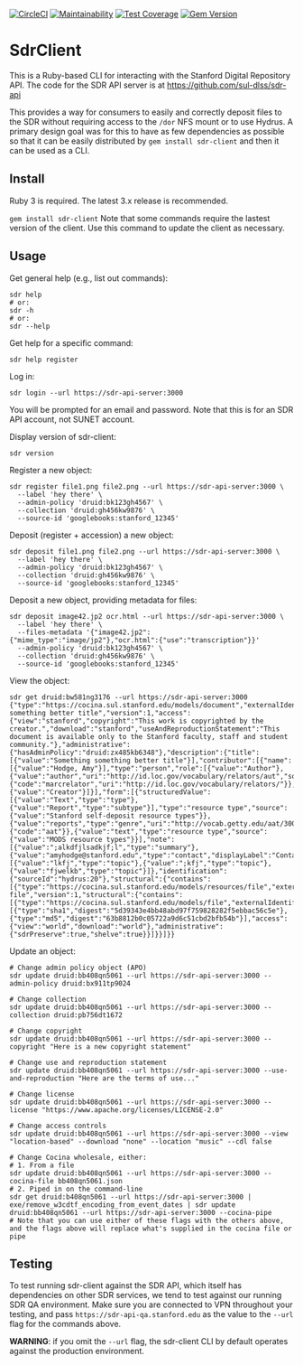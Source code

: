 [![CircleCI](https://circleci.com/gh/sul-dlss/sdr-client.svg?style=svg)](https://circleci.com/gh/sul-dlss/sdr-client)
[![Maintainability](https://api.codeclimate.com/v1/badges/1210855d46d4f424bf30/maintainability)](https://codeclimate.com/github/sul-dlss/sdr-client/maintainability)
[![Test Coverage](https://api.codeclimate.com/v1/badges/1210855d46d4f424bf30/test_coverage)](https://codeclimate.com/github/sul-dlss/sdr-client/test_coverage)
[![Gem Version](https://badge.fury.io/rb/sdr-client.svg)](https://badge.fury.io/rb/sdr-client)

# SdrClient

This is a Ruby-based CLI for interacting with the Stanford Digital Repository API. The code for the SDR API server is at https://github.com/sul-dlss/sdr-api

This provides a way for consumers to easily and correctly deposit files to the SDR without requiring access to the `/dor` NFS mount or to use Hydrus.  A primary design goal was for this to have as few dependencies as possible so that it can be easily distributed by `gem install sdr-client` and then it can be used as a CLI.

## Install

Ruby 3 is required. The latest 3.x release is recommended.

`gem install sdr-client`
Note that some commands require the lastest version of the client. Use this command to update the client as necessary.

## Usage

Get general help (e.g., list out commands):
```
sdr help
# or:
sdr -h
# or:
sdr --help
```

Get help for a specific command:
```
sdr help register
```

Log in:
```
sdr login --url https://sdr-api-server:3000
```
You will be prompted for an email and password. Note that this is for an SDR API account, not SUNET account.

Display version of sdr-client:
```
sdr version
```

Register a new object:
```
sdr register file1.png file2.png --url https://sdr-api-server:3000 \
  --label 'hey there' \
  --admin-policy 'druid:bk123gh4567' \
  --collection 'druid:gh456kw9876' \
  --source-id 'googlebooks:stanford_12345'
```

Deposit (register + accession) a new object:
```
sdr deposit file1.png file2.png --url https://sdr-api-server:3000 \
  --label 'hey there' \
  --admin-policy 'druid:bk123gh4567' \
  --collection 'druid:gh456kw9876' \
  --source-id 'googlebooks:stanford_12345'
```

Deposit a new object, providing metadata for files:
```
sdr deposit image42.jp2 ocr.html --url https://sdr-api-server:3000 \
  --label 'hey there' \
  --files-metadata '{"image42.jp2":{"mime_type":"image/jp2"},"ocr.html":{"use":"transcription"}}'
  --admin-policy 'druid:bk123gh4567' \
  --collection 'druid:gh456kw9876' \
  --source-id 'googlebooks:stanford_12345'
```

View the object:
```
sdr get druid:bw581ng3176 --url https://sdr-api-server:3000
{"type":"https://cocina.sul.stanford.edu/models/document","externalIdentifier":"druid:bw581ng3176","label":"Something something better title","version":1,"access":{"view":"stanford","copyright":"This work is copyrighted by the creator.","download":"stanford","useAndReproductionStatement":"This document is available only to the Stanford faculty, staff and student community."},"administrative":{"hasAdminPolicy":"druid:zx485kb6348"},"description":{"title":[{"value":"Something something better title"}],"contributor":[{"name":[{"value":"Hodge, Amy"}],"type":"person","role":[{"value":"Author"},{"value":"author","uri":"http://id.loc.gov/vocabulary/relators/aut","source":{"code":"marcrelator","uri":"http://id.loc.gov/vocabulary/relators/"}},{"value":"Creator"}]}],"form":[{"structuredValue":[{"value":"Text","type":"type"},{"value":"Report","type":"subtype"}],"type":"resource type","source":{"value":"Stanford self-deposit resource types"}},{"value":"reports","type":"genre","uri":"http://vocab.getty.edu/aat/300027267","source":{"code":"aat"}},{"value":"text","type":"resource type","source":{"value":"MODS resource types"}}],"note":[{"value":";alkdfjlsadkjf;l","type":"summary"},{"value":"amyhodge@stanford.edu","type":"contact","displayLabel":"Contact"}],"subject":[{"value":"lkfj","type":"topic"},{"value":";kfj","type":"topic"},{"value":"fjwelkb","type":"topic"}]},"identification":{"sourceId":"hydrus:20"},"structural":{"contains":[{"type":"https://cocina.sul.stanford.edu/models/resources/file","externalIdentifier":"bw581ng3176_1","label":"Test file","version":1,"structural":{"contains":[{"type":"https://cocina.sul.stanford.edu/models/file","externalIdentifier":"druid:bw581ng3176/test.txt","label":"test.txt","filename":"test.txt","size":11,"version":1,"hasMimeType":"text/plain","hasMessageDigests":[{"type":"sha1","digest":"5d39343e4bb48abd97f759828282f5ebbac56c5e"},{"type":"md5","digest":"63b8812b0c05722a9d6c51cbd2bfb54b"}],"access":{"view":"world","download":"world"},"administrative":{"sdrPreserve":true,"shelve":true}}]}}]}}
```

Update an object:
```
# Change admin policy object (APO)
sdr update druid:bb408qn5061 --url https://sdr-api-server:3000 --admin-policy druid:bx911tp9024

# Change collection
sdr update druid:bb408qn5061 --url https://sdr-api-server:3000 --collection druid:pb756dt1672

# Change copyright
sdr update druid:bb408qn5061 --url https://sdr-api-server:3000 --copyright "Here is a new copyright statement"

# Change use and reproduction statement
sdr update druid:bb408qn5061 --url https://sdr-api-server:3000 --use-and-reproduction "Here are the terms of use..."

# Change license
sdr update druid:bb408qn5061 --url https://sdr-api-server:3000 --license "https://www.apache.org/licenses/LICENSE-2.0"

# Change access controls
sdr update druid:bb408qn5061 --url https://sdr-api-server:3000 --view "location-based" --download "none" --location "music" --cdl false

# Change Cocina wholesale, either:
# 1. From a file
sdr update druid:bb408qn5061 --url https://sdr-api-server:3000 --cocina-file bb408qn5061.json
# 2. Piped in on the command-line
sdr get druid:b408qn5061 --url https://sdr-api-server:3000 | exe/remove_w3cdtf_encoding_from_event_dates | sdr update druid:bb408qn5061 --url https://sdr-api-server:3000 --cocina-pipe
# Note that you can use either of these flags with the others above, and the flags above will replace what's supplied in the cocina file or pipe
```

## Testing

To test running sdr-client against the SDR API, which itself has dependencies on other SDR services, we tend to test against our running SDR QA environment. Make sure you are connected to VPN throughout your testing, and pass `https://sdr-api-qa.stanford.edu` as the value to the `--url` flag for the commands above.

**WARNING**: if you omit the `--url` flag, the sdr-client CLI by default operates against the production environment.
